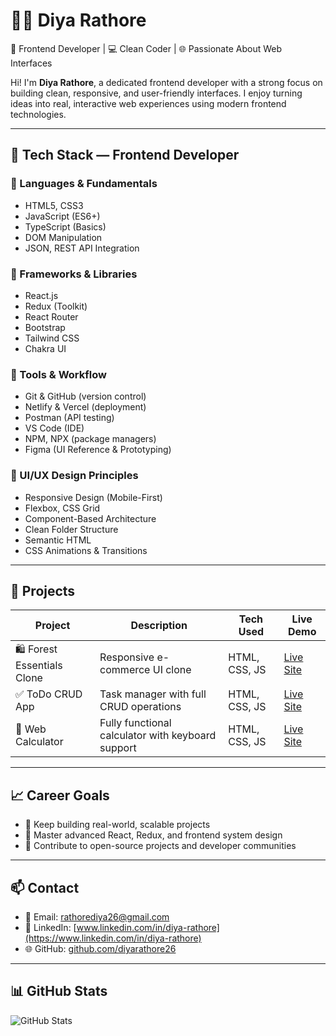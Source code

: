 # 👩‍💻 Diya Rathore

🎯 Frontend Developer | 💻 Clean Coder | 🌐 Passionate About Web Interfaces

Hi! I'm **Diya Rathore**, a dedicated frontend developer with a strong focus on building clean, responsive, and user-friendly interfaces. I enjoy turning ideas into real, interactive web experiences using modern frontend technologies.

---

## 💼 Tech Stack — Frontend Developer

### 🔹 Languages & Fundamentals
- HTML5, CSS3
- JavaScript (ES6+)
- TypeScript (Basics)
- DOM Manipulation
- JSON, REST API Integration

### 🔹 Frameworks & Libraries
- React.js
- Redux (Toolkit)
- React Router
- Bootstrap
- Tailwind CSS
- Chakra UI

### 🔹 Tools & Workflow
- Git & GitHub (version control)
- Netlify & Vercel (deployment)
- Postman (API testing)
- VS Code (IDE)
- NPM, NPX (package managers)
- Figma (UI Reference & Prototyping)

### 🔹 UI/UX Design Principles
- Responsive Design (Mobile-First)
- Flexbox, CSS Grid
- Component-Based Architecture
- Clean Folder Structure
- Semantic HTML
- CSS Animations & Transitions

---

## 🚀 Projects

| Project | Description | Tech Used | Live Demo |
|--------|-------------|-----------|-----------|
| 🛍️ Forest Essentials Clone | Responsive e-commerce UI clone | HTML, CSS, JS | [Live Site](https://forest-essential.netlify.app/) |
| ✅ ToDo CRUD App | Task manager with full CRUD operations | HTML, CSS, JS | [Live Site](https://todo-app-crud-application.netlify.app/) |
| 🧮 Web Calculator | Fully functional calculator with keyboard support | HTML, CSS, JS | [Live Site](https://web-calculator-1.netlify.app/) |

---

## 📈 Career Goals

- 📌 Keep building real-world, scalable projects
- 📌 Master advanced React, Redux, and frontend system design
- 📌 Contribute to open-source projects and developer communities

---

## 📫 Contact

- 📧 Email: [rathorediya26@gmail.com](mailto:rathorediya26@gmail.com)
- 💼 LinkedIn: [www.linkedin.com/in/diya-rathore](https://www.linkedin.com/in/diya-rathore)
- 🌐 GitHub: [github.com/diyarathore26](https://github.com/diyarathore26)

---

## 📊 GitHub Stats

![GitHub Stats](https://github-readme-stats.vercel.app/api?username=diyarathore26&show_icons=true&theme=radical)


<!--
**diyarathore26/diyarathore26** is a ✨ _special_ ✨ repository because its `README.md` (this file) appears on your GitHub profile.

Here are some ideas to get you started:

- 🔭 I’m currently working on ...
- 🌱 I’m currently learning ...
- 👯 I’m looking to collaborate on ...
- 🤔 I’m looking for help with ...
- 💬 Ask me about ...
- 📫 How to reach me: ...
- 😄 Pronouns: ...
- ⚡ Fun fact: ...
-->
